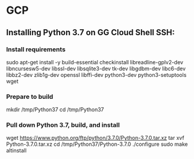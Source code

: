 # GCP
## Installing Python 3.7 on GG Cloud Shell SSH:
### Install requirements
sudo apt-get install -y build-essential checkinstall libreadline-gplv2-dev libncursesw5-dev libssl-dev libsqlite3-dev tk-dev libgdbm-dev libc6-dev libbz2-dev zlib1g-dev openssl libffi-dev python3-dev python3-setuptools wget 

### Prepare to build
mkdir /tmp/Python37
cd /tmp/Python37

### Pull down Python 3.7, build, and install
wget https://www.python.org/ftp/python/3.7.0/Python-3.7.0.tar.xz
tar xvf Python-3.7.0.tar.xz
cd /tmp/Python37/Python-3.7.0
./configure
sudo make altinstall
